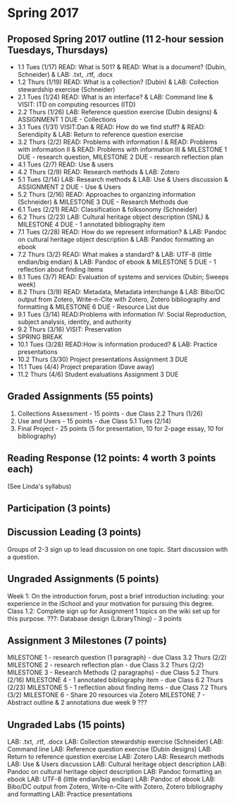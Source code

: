 # Spring 2017

## Proposed Spring 2017 outline (11 2-hour session Tuesdays, Thursdays)
- 1.1 Tues (1/17)  READ: What is 501? & READ: What is a document? (Dubin, Schneider) & LAB: .txt, .rtf, .docx 
- 1.2 Thurs (1/19) READ: What is a collection? (Dubin) & LAB: Collection stewardship exercise (Schneider)
- 2.1 Tues (1/24) READ: What is an interface? & LAB: Command line & VISIT: ITD on computing resources (ITD) 
- 2.2 Thurs (1/26) LAB: Reference question exercise (Dubin designs) & ASSIGNMENT 1 DUE - Collections 
- 3.1 Tues (1/31) VISIT:Dan & READ: How do we find stuff? & READ: Serendipity & LAB: Return to reference question exercise 
- 3.2 Thurs (2/2) READ: Problems with information I & READ: Problems with information II & READ: Problems with information III & MILESTONE 1 DUE - research question, MILESTONE 2 DUE - research reflection plan
- 4.1 Tues (2/7)  READ: Use & users 
- 4.2 Thurs (2/9) READ: Research methods & LAB: Zotero      
- 5.1 Tues (2/14) LAB: Research methods  & LAB: Use & Users discussion & ASSIGNMENT 2 DUE - Use & Users
- 5.2 Thurs (2/16) READ: Approaches to organizing information   (Schneider) & MILESTONE 3 DUE - Research Methods due
- 6.1 Tues (2/21) READ: Classification & folksonomy (Schneider) 
- 6.2 Thurs (2/23) LAB: Cultural heritage object description (SNL) & MILESTONE 4 DUE - 1 annotated bibliography item
- 7.1 Tues (2/28) READ: How do we represent information? & LAB: Pandoc on cultural heritage object description & LAB: Pandoc formatting an ebook
- 7.2 Thurs (3/2) READ: What makes a standard? & LAB: UTF-8 (little endian/big endian) & LAB: Pandoc of ebook & MILESTONE 5 DUE - 1 reflection about finding items
- 8.1 Tues (3/7) READ: Evaluation of systems and services     (Dubin; Sweeps week) 
- 8.2 Thurs (3/9) READ: Metadata, Metadata interchange & LAB: Bibo/DC output from Zotero, Write-n-Cite with Zotero, Zotero bibliography and formatting & MILESTONE 6 DUE - Resource List due
- 9.1 Tues (3/14) READ:Problems with information IV: Social Reproduction, subject analysis, identity, and authority
- 9.2 Thurs (3/16) VISIT: Preservation
- SPRING BREAK
- 10.1 Tues (3/28) READ:How is information produced? & LAB: Practice presentations
- 10.2 Thurs (3/30) Project presentations Assignment 3 DUE
- 11.1 Tues (4/4) Project preparation (Dave away)
- 11.2 Thurs (4/6) Student evaluations Assignment 3 DUE
 
## Graded Assignments (55 points)
1. Collections Assessment - 15 points - due Class 2.2 Thurs (1/26) 
2. Use and Users - 15 points - due Class 5.1 Tues (2/14)
3. Final Project - 25 points (5 for presentation, 10 for 2-page essay, 10 for bibliography)

## Reading Response (12 points: 4 worth 3 points each)
(See Linda's syllabus)

## Participation (3 points)

## Discussion Leading (3 points)
Groups of 2-3 sign up to lead discussion on one topic. Start discussion with a question.

## Ungraded Assignments (5 points)
Week 1: On the introduction forum, post a brief introduction including: your experience in the iSchool and your motivation for pursuing this degree. 
Class 1.2: Complete sign up for Assignment 1 topics on the wiki set up for this purpose. 
???: Database design (LibraryThing) - 3 points

## Assignment 3 Milestones (7 points)
MILESTONE 1 - research question (1 paragraph) - due Class 3.2 Thurs (2/2)
MILESTONE 2 - research reflection plan - due Class 3.2 Thurs (2/2)
MILESTONE 3 - Research Methods (2 paragraphs) -  due Class 5.2 Thurs (2/16)
MILESTONE 4 - 1 annotated bibliography item - due Class 6.2 Thurs (2/23)
MILESTONE 5 - 1 reflection about finding items - due Class 7.2 Thurs (3/2)
MILESTONE 6 - Share 20 resources via Zotero
MILESTONE 7 - Abstract outline & 2 annotations due week 9 ???

## Ungraded Labs (15 points)
LAB: .txt, .rtf, .docx 
LAB: Collection stewardship exercise (Schneider)
LAB: Command line
LAB: Reference question exercise (Dubin designs)
LAB: Return to reference question exercise 
LAB: Zotero
LAB: Research methods
LAB: Use & Users discussion
LAB: Cultural heritage object description
LAB: Pandoc on cultural heritage object description
LAB: Pandoc formatting an ebook
LAB: UTF-8 (little endian/big endian)
LAB: Pandoc of ebook
LAB: Bibo/DC output from Zotero, Write-n-Cite with Zotero, Zotero bibliography and formatting
LAB: Practice presentations
